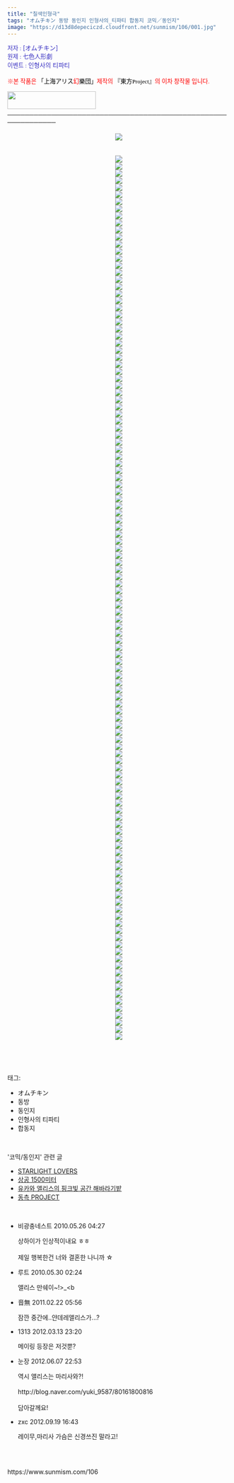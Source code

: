 ```yaml
---
title: "칠색인형극"
tags: "オムチキン 동방 동인지 인형사의_티파티 합동지 코믹／동인지"
image: "https://d13d8depeciczd.cloudfront.net/sunmism/106/001.jpg"
---
```

<div class="article">
<div class="jb-article"><div>
<p><font color="#3a32c3"><span style="font-size: 10pt;"><span style="font-family: Dotum;"><span style="font-family: Dotum;"><span style="font-size: 10pt;"><span style="font-size: 10pt;">저자 : </span></span></span></span></span>[オムチキン]<br/>
</font><font color="#3a32c3"><span style="font-size: 10pt;"><span style="font-family: Dotum;"><span style="font-family: Dotum;"><span style="font-size: 10pt;"><span style="font-size: 10pt;">원제 : 七色人形劇</span></span></span></span></span><br/>
</font><font color="#3a32c3"><span style="font-size: 10pt;"><span style="font-family: Dotum;"><span style="font-family: Dotum;"><span style="font-size: 10pt;"><span style="font-size: 10pt;">이벤트 : </span></span></span></span></span>인형사의 티파티<br/>
<br/>
</font><span style="font-size: 10pt;"><font color="#ff0000"><span style="font-size: 10pt;"><span style="font-family: Dotum;"><span style="font-size: 10pt;"><span style="font-size: 10pt;">※본 작품은 </span></span></span><font color="#000000"><span style="font-family: Dotum;"><span style="font-size: 10pt;"><span style="font-size: 10pt;">「</span></span></span></font></span><font color="#000000" size="+0"><span style="font-size: 10pt;"><span style="font-family: Dotum;"><span style="font-size: 10pt;"><span style="font-size: 10pt;">上海アリス</span></span></span><font color="#ff0000"><span style="font-family: Dotum;"><span style="font-size: 10pt;"><span style="font-size: 10pt;">幻</span></span></span></font><span style="font-family: Dotum;"><span style="font-size: 10pt;"><span style="font-size: 10pt;">樂団」<font color="#ff0000">제작의</font> 『</span></span></span></span></font><span style="font-size: 10pt;"><font color="#000000"><span style="font-family: Dotum;"><span style="font-size: 10pt;"><span style="font-size: 10pt;">東方Project』</span></span></span></font><span style="font-family: Dotum;"><span style="font-size: 10pt;"><span style="font-size: 10pt;">의 이차 창작물 입니다.</span></span></span></span><br/>
</font></span></p>
<span style="font-size: 10pt;"><span style="font-family: Dotum;"><span style="font-size: 10pt;"><span style="font-size: 10pt;">﻿</span></span></span></span><span style="font-size: 10pt;"><span style="font-family: Dotum;"><span style="font-size: 10pt;"><span style="font-size: 10pt;">﻿</span></span></span></span><span style="font-family: Dotum;"><span style="font-size: 10pt;"><span style="font-size: 10pt;"><a href="http://www16.big.or.jp/%7Ezun/" target="_blank" title="[上海アリス幻樂団]으로 이동합니다."><img height="40" src="http://www16.big.or.jp/%7Ezun/image/banner.gif" width="200"/></a></span></span></span><br/>
─────────────────────────────────────────────────────────────<br/>
<br/>
<div class="imageblock center" style="text-align: center; clear: both;"><img src="{{ site.imgserver12 }}/sunmism/106/001.jpg"/></div><br/>
 <div class="imageblock center" style="text-align: center; clear: both;"><img src="{{ site.imgserver12 }}/sunmism/106/002.jpg"/></div><div class="imageblock center" style="text-align: center; clear: both;"><img src="{{ site.imgserver12 }}/sunmism/106/003.jpg"/></div><div class="imageblock center" style="text-align: center; clear: both;"><img src="{{ site.imgserver12 }}/sunmism/106/004.jpg"/></div><div class="imageblock center" style="text-align: center; clear: both;"><img src="{{ site.imgserver12 }}/sunmism/106/005.jpg"/></div><div class="imageblock center" style="text-align: center; clear: both;"><img src="{{ site.imgserver12 }}/sunmism/106/006.jpg"/></div><div class="imageblock center" style="text-align: center; clear: both;"><img src="{{ site.imgserver12 }}/sunmism/106/007.jpg"/></div><div class="imageblock center" style="text-align: center; clear: both;"><img src="{{ site.imgserver12 }}/sunmism/106/008.jpg"/></div><div class="imageblock center" style="text-align: center; clear: both;"><img src="{{ site.imgserver12 }}/sunmism/106/009.jpg"/></div><div class="imageblock center" style="text-align: center; clear: both;"><img src="{{ site.imgserver12 }}/sunmism/106/010.jpg"/></div><div class="imageblock center" style="text-align: center; clear: both;"><img src="{{ site.imgserver12 }}/sunmism/106/011.jpg"/></div><div class="imageblock center" style="text-align: center; clear: both;"><img src="{{ site.imgserver12 }}/sunmism/106/012.jpg"/></div><div class="imageblock center" style="text-align: center; clear: both;"><img src="{{ site.imgserver12 }}/sunmism/106/013.jpg"/></div><div class="imageblock center" style="text-align: center; clear: both;"><img src="{{ site.imgserver12 }}/sunmism/106/014.jpg"/></div><div class="imageblock center" style="text-align: center; clear: both;"><img src="{{ site.imgserver12 }}/sunmism/106/015.jpg"/></div><div class="imageblock center" style="text-align: center; clear: both;"><img src="{{ site.imgserver12 }}/sunmism/106/016.jpg"/></div><div class="imageblock center" style="text-align: center; clear: both;"><img src="{{ site.imgserver12 }}/sunmism/106/017.jpg"/></div><div class="imageblock center" style="text-align: center; clear: both;"><img src="{{ site.imgserver12 }}/sunmism/106/018.jpg"/></div><div class="imageblock center" style="text-align: center; clear: both;"><img src="{{ site.imgserver12 }}/sunmism/106/019.jpg"/></div><div class="imageblock center" style="text-align: center; clear: both;"><img src="{{ site.imgserver12 }}/sunmism/106/020.jpg"/></div><div class="imageblock center" style="text-align: center; clear: both;"><img src="{{ site.imgserver12 }}/sunmism/106/021.jpg"/></div><div class="imageblock center" style="text-align: center; clear: both;"><img src="{{ site.imgserver12 }}/sunmism/106/022.jpg"/></div><div class="imageblock center" style="text-align: center; clear: both;"><img src="{{ site.imgserver12 }}/sunmism/106/023.jpg"/></div><div class="imageblock center" style="text-align: center; clear: both;"><img src="{{ site.imgserver12 }}/sunmism/106/024.jpg"/></div><div class="imageblock center" style="text-align: center; clear: both;"><img src="{{ site.imgserver12 }}/sunmism/106/025.jpg"/></div><div class="imageblock center" style="text-align: center; clear: both;"><img src="{{ site.imgserver12 }}/sunmism/106/026.jpg"/></div><div class="imageblock center" style="text-align: center; clear: both;"><img src="{{ site.imgserver12 }}/sunmism/106/027.jpg"/></div><div class="imageblock center" style="text-align: center; clear: both;"><img src="{{ site.imgserver12 }}/sunmism/106/028.jpg"/></div><div class="imageblock center" style="text-align: center; clear: both;"><img src="{{ site.imgserver12 }}/sunmism/106/029.jpg"/></div><div class="imageblock center" style="text-align: center; clear: both;"><img src="{{ site.imgserver12 }}/sunmism/106/030.jpg"/></div><div class="imageblock center" style="text-align: center; clear: both;"><img src="{{ site.imgserver12 }}/sunmism/106/031.jpg"/></div><div class="imageblock center" style="text-align: center; clear: both;"><img src="{{ site.imgserver12 }}/sunmism/106/032.jpg"/></div><div class="imageblock center" style="text-align: center; clear: both;"><img src="{{ site.imgserver12 }}/sunmism/106/033.jpg"/></div><div class="imageblock center" style="text-align: center; clear: both;"><img src="{{ site.imgserver12 }}/sunmism/106/034.jpg"/></div><div class="imageblock center" style="text-align: center; clear: both;"><img src="{{ site.imgserver12 }}/sunmism/106/035.jpg"/></div><div class="imageblock center" style="text-align: center; clear: both;"><img src="{{ site.imgserver12 }}/sunmism/106/036.jpg"/></div><div class="imageblock center" style="text-align: center; clear: both;"><img src="{{ site.imgserver12 }}/sunmism/106/037.jpg"/></div><div class="imageblock center" style="text-align: center; clear: both;"><img src="{{ site.imgserver12 }}/sunmism/106/038.jpg"/></div><div class="imageblock center" style="text-align: center; clear: both;"><img src="{{ site.imgserver12 }}/sunmism/106/039.jpg"/></div><div class="imageblock center" style="text-align: center; clear: both;"><img src="{{ site.imgserver12 }}/sunmism/106/040.jpg"/></div><div class="imageblock center" style="text-align: center; clear: both;"><img src="{{ site.imgserver12 }}/sunmism/106/041.jpg"/></div><div class="imageblock center" style="text-align: center; clear: both;"><img src="{{ site.imgserver12 }}/sunmism/106/042.jpg"/></div><div class="imageblock center" style="text-align: center; clear: both;"><img src="{{ site.imgserver12 }}/sunmism/106/043.jpg"/></div><div class="imageblock center" style="text-align: center; clear: both;"><img src="{{ site.imgserver12 }}/sunmism/106/044.jpg"/></div><div class="imageblock center" style="text-align: center; clear: both;"><img src="{{ site.imgserver12 }}/sunmism/106/045.jpg"/></div><div class="imageblock center" style="text-align: center; clear: both;"><img src="{{ site.imgserver12 }}/sunmism/106/046.jpg"/></div><div class="imageblock center" style="text-align: center; clear: both;"><img src="{{ site.imgserver12 }}/sunmism/106/047.jpg"/></div><div class="imageblock center" style="text-align: center; clear: both;"><img src="{{ site.imgserver12 }}/sunmism/106/048.jpg"/></div><div class="imageblock center" style="text-align: center; clear: both;"><img src="{{ site.imgserver12 }}/sunmism/106/049.jpg"/></div><div class="imageblock center" style="text-align: center; clear: both;"><img src="{{ site.imgserver12 }}/sunmism/106/050.jpg"/></div><div class="imageblock center" style="text-align: center; clear: both;"><img src="{{ site.imgserver12 }}/sunmism/106/051.jpg"/></div><div class="imageblock center" style="text-align: center; clear: both;"><img src="{{ site.imgserver12 }}/sunmism/106/052.jpg"/></div><div class="imageblock center" style="text-align: center; clear: both;"><img src="{{ site.imgserver12 }}/sunmism/106/053.jpg"/></div><div class="imageblock center" style="text-align: center; clear: both;"><img src="{{ site.imgserver12 }}/sunmism/106/054.jpg"/></div><div class="imageblock center" style="text-align: center; clear: both;"><img src="{{ site.imgserver12 }}/sunmism/106/055.jpg"/></div><div class="imageblock center" style="text-align: center; clear: both;"><img src="{{ site.imgserver12 }}/sunmism/106/056.jpg"/></div><div class="imageblock center" style="text-align: center; clear: both;"><img src="{{ site.imgserver12 }}/sunmism/106/057.jpg"/></div><div class="imageblock center" style="text-align: center; clear: both;"><img src="{{ site.imgserver12 }}/sunmism/106/058.jpg"/></div><div class="imageblock center" style="text-align: center; clear: both;"><img src="{{ site.imgserver12 }}/sunmism/106/059.jpg"/></div><div class="imageblock center" style="text-align: center; clear: both;"><img src="{{ site.imgserver12 }}/sunmism/106/060.jpg"/></div><div class="imageblock center" style="text-align: center; clear: both;"><img src="{{ site.imgserver12 }}/sunmism/106/061.jpg"/></div><div class="imageblock center" style="text-align: center; clear: both;"><img src="{{ site.imgserver12 }}/sunmism/106/062.jpg"/></div><div class="imageblock center" style="text-align: center; clear: both;"><img src="{{ site.imgserver12 }}/sunmism/106/063.jpg"/></div><div class="imageblock center" style="text-align: center; clear: both;"><img src="{{ site.imgserver12 }}/sunmism/106/064.jpg"/></div><div class="imageblock center" style="text-align: center; clear: both;"><img src="{{ site.imgserver12 }}/sunmism/106/065.jpg"/></div><div class="imageblock center" style="text-align: center; clear: both;"><img src="{{ site.imgserver12 }}/sunmism/106/066.jpg"/></div><div class="imageblock center" style="text-align: center; clear: both;"><img src="{{ site.imgserver12 }}/sunmism/106/067.jpg"/></div><div class="imageblock center" style="text-align: center; clear: both;"><img src="{{ site.imgserver12 }}/sunmism/106/068.jpg"/></div><div class="imageblock center" style="text-align: center; clear: both;"><img src="{{ site.imgserver12 }}/sunmism/106/069.jpg"/></div><div class="imageblock center" style="text-align: center; clear: both;"><img src="{{ site.imgserver12 }}/sunmism/106/070.jpg"/></div><div class="imageblock center" style="text-align: center; clear: both;"><img src="{{ site.imgserver12 }}/sunmism/106/071.jpg"/></div><div class="imageblock center" style="text-align: center; clear: both;"><img src="{{ site.imgserver12 }}/sunmism/106/072.jpg"/></div><div class="imageblock center" style="text-align: center; clear: both;"><img src="{{ site.imgserver12 }}/sunmism/106/073.jpg"/></div><div class="imageblock center" style="text-align: center; clear: both;"><img src="{{ site.imgserver12 }}/sunmism/106/074.jpg"/></div><div class="imageblock center" style="text-align: center; clear: both;"><img src="{{ site.imgserver12 }}/sunmism/106/075.jpg"/></div><div class="imageblock center" style="text-align: center; clear: both;"><img src="{{ site.imgserver12 }}/sunmism/106/076.jpg"/></div><div class="imageblock center" style="text-align: center; clear: both;"><img src="{{ site.imgserver12 }}/sunmism/106/077.jpg"/></div><div class="imageblock center" style="text-align: center; clear: both;"><img src="{{ site.imgserver12 }}/sunmism/106/078.jpg"/></div><div class="imageblock center" style="text-align: center; clear: both;"><img src="{{ site.imgserver12 }}/sunmism/106/079.jpg"/></div><div class="imageblock center" style="text-align: center; clear: both;"><img src="{{ site.imgserver12 }}/sunmism/106/080.jpg"/></div><div class="imageblock center" style="text-align: center; clear: both;"><img src="{{ site.imgserver12 }}/sunmism/106/081.jpg"/></div><div class="imageblock center" style="text-align: center; clear: both;"><img src="{{ site.imgserver12 }}/sunmism/106/082.jpg"/></div><div class="imageblock center" style="text-align: center; clear: both;"><img src="{{ site.imgserver12 }}/sunmism/106/083.jpg"/></div><div class="imageblock center" style="text-align: center; clear: both;"><img src="{{ site.imgserver12 }}/sunmism/106/084.jpg"/></div><div class="imageblock center" style="text-align: center; clear: both;"><img src="{{ site.imgserver12 }}/sunmism/106/085.jpg"/></div><div class="imageblock center" style="text-align: center; clear: both;"><img src="{{ site.imgserver12 }}/sunmism/106/086.jpg"/></div><div class="imageblock center" style="text-align: center; clear: both;"><img src="{{ site.imgserver12 }}/sunmism/106/087.jpg"/></div><div class="imageblock center" style="text-align: center; clear: both;"><img src="{{ site.imgserver12 }}/sunmism/106/088.jpg"/></div><div class="imageblock center" style="text-align: center; clear: both;"><img src="{{ site.imgserver12 }}/sunmism/106/089.jpg"/></div><div class="imageblock center" style="text-align: center; clear: both;"><img src="{{ site.imgserver12 }}/sunmism/106/090.jpg"/></div><div class="imageblock center" style="text-align: center; clear: both;"><img src="{{ site.imgserver12 }}/sunmism/106/091.jpg"/></div><div class="imageblock center" style="text-align: center; clear: both;"><img src="{{ site.imgserver12 }}/sunmism/106/092.jpg"/></div><div class="imageblock center" style="text-align: center; clear: both;"><img src="{{ site.imgserver12 }}/sunmism/106/093.jpg"/></div><div class="imageblock center" style="text-align: center; clear: both;"><img src="{{ site.imgserver12 }}/sunmism/106/094.jpg"/></div><div class="imageblock center" style="text-align: center; clear: both;"><img src="{{ site.imgserver12 }}/sunmism/106/095.jpg"/></div><div class="imageblock center" style="text-align: center; clear: both;"><img src="{{ site.imgserver12 }}/sunmism/106/096.jpg"/></div><div class="imageblock center" style="text-align: center; clear: both;"><img src="{{ site.imgserver12 }}/sunmism/106/097.jpg"/></div><div class="imageblock center" style="text-align: center; clear: both;"><img src="{{ site.imgserver12 }}/sunmism/106/098.jpg"/></div><div class="imageblock center" style="text-align: center; clear: both;"><img src="{{ site.imgserver12 }}/sunmism/106/099.jpg"/></div><div class="imageblock center" style="text-align: center; clear: both;"><img src="{{ site.imgserver12 }}/sunmism/106/100.jpg"/></div><div class="imageblock center" style="text-align: center; clear: both;"><img src="{{ site.imgserver12 }}/sunmism/106/101.jpg"/></div><div class="imageblock center" style="text-align: center; clear: both;"><img src="{{ site.imgserver12 }}/sunmism/106/102.jpg"/></div><div class="imageblock center" style="text-align: center; clear: both;"><img src="{{ site.imgserver12 }}/sunmism/106/103.jpg"/></div><div class="imageblock center" style="text-align: center; clear: both;"><img src="{{ site.imgserver12 }}/sunmism/106/104.jpg"/></div><div class="imageblock center" style="text-align: center; clear: both;"><img src="{{ site.imgserver12 }}/sunmism/106/105.jpg"/></div><div class="imageblock center" style="text-align: center; clear: both;"><img src="{{ site.imgserver12 }}/sunmism/106/106.jpg"/></div><div class="imageblock center" style="text-align: center; clear: both;"><img src="{{ site.imgserver12 }}/sunmism/106/107.jpg"/></div><div class="imageblock center" style="text-align: center; clear: both;"><img src="{{ site.imgserver12 }}/sunmism/106/108.jpg"/></div><div class="imageblock center" style="text-align: center; clear: both;"><img src="{{ site.imgserver12 }}/sunmism/106/109.jpg"/></div><div class="imageblock center" style="text-align: center; clear: both;"><img src="{{ site.imgserver12 }}/sunmism/106/110.jpg"/></div><div class="imageblock center" style="text-align: center; clear: both;"><img src="{{ site.imgserver12 }}/sunmism/106/111.jpg"/></div><div class="imageblock center" style="text-align: center; clear: both;"><img src="{{ site.imgserver12 }}/sunmism/106/112.jpg"/></div><div class="imageblock center" style="text-align: center; clear: both;"><img src="{{ site.imgserver12 }}/sunmism/106/113.jpg"/></div><div class="imageblock center" style="text-align: center; clear: both;"><img src="{{ site.imgserver12 }}/sunmism/106/114.jpg"/></div><div class="imageblock center" style="text-align: center; clear: both;"><img src="{{ site.imgserver12 }}/sunmism/106/115.jpg"/></div><div class="imageblock center" style="text-align: center; clear: both;"><img src="{{ site.imgserver12 }}/sunmism/106/116.jpg"/></div><div class="imageblock center" style="text-align: center; clear: both;"><img src="{{ site.imgserver12 }}/sunmism/106/117.jpg"/></div><div class="imageblock center" style="text-align: center; clear: both;"><img src="{{ site.imgserver12 }}/sunmism/106/118.jpg"/></div><div class="imageblock center" style="text-align: center; clear: both;"><img src="{{ site.imgserver12 }}/sunmism/106/119.jpg"/></div><div class="imageblock center" style="text-align: center; clear: both;"><img src="{{ site.imgserver12 }}/sunmism/106/120.jpg"/></div><div class="imageblock center" style="text-align: center; clear: both;"><img src="{{ site.imgserver12 }}/sunmism/106/121.jpg"/></div><div class="imageblock center" style="text-align: center; clear: both;"><img src="{{ site.imgserver12 }}/sunmism/106/122.jpg"/></div><div class="imageblock center" style="text-align: center; clear: both;"><img src="{{ site.imgserver12 }}/sunmism/106/123.jpg"/></div><div class="imageblock center" style="text-align: center; clear: both;"><img src="{{ site.imgserver12 }}/sunmism/106/124.jpg"/></div><div class="imageblock center" style="text-align: center; clear: both;"><img src="{{ site.imgserver12 }}/sunmism/106/125.jpg"/></div><div class="imageblock center" style="text-align: center; clear: both;"><img src="{{ site.imgserver12 }}/sunmism/106/126.jpg"/></div><br/>
</div>
<br/><div style="text-align:center;margin:10px 0 10px 0;clear:both"><div style="display:inline;text-align:center;">
</div><div style="display:inline;text-align:center;">
</div></div></div></div><br/>
<div class="tagTrail">
<p>태그: </p>
<ul>
<li>オムチキン</li>
<li>동방</li>
<li>동인지</li>
<li>인형사의 티파티</li>
<li>합동지</li>
</ul>
</div><br/>
<div class="another">
<p>'코믹/동인지' 관련 글</p>
<ul>
<li><a href="/sunmism_114">STARLIGHT LOVERS</a></li>
<li><a href="/sunmism_107">상공 1500미터</a></li>
<li><a href="/sunmism_105">유카와 앨리스의 핑크빛 공간 해바라기밭</a></li>
<li><a href="/sunmism_104">동측 PROJECT</a></li>
</ul>
</div><br/>
<div class="jb-discuss-list jb-discuss-list-comment">
<ul class="jb-discuss-list-level-1">
<li class="rp_general" id="comment4058014">
<div class="jb-discuss jb-discuss-comment">
<div class="jb-discuss-information jb-discuss-information-comment">
<span class="jb-discuss-information-name">비광충네스트</span>
<span class="jb-discuss-information-date">2010.05.26 04:27 </span>
</div>
<p class="jb-discuss-content jb-discuss-content-comment">상하이가 인상적이내요 ㅎㅎ<br/>
<br/>
제일 행복한건 너와 결혼한 나니까 ☆</p>
</div>
</li>
<li class="rp_general" id="comment4076364">
<div class="jb-discuss jb-discuss-comment">
<div class="jb-discuss-information jb-discuss-information-comment">
<span class="jb-discuss-information-name">루트</span>
<span class="jb-discuss-information-date">2010.05.30 02:24 </span>
</div>
<p class="jb-discuss-content jb-discuss-content-comment">앨리스 만쉐이~!&gt;_&lt;b</p>
</div>
</li>
<li class="rp_general" id="comment5644551">
<div class="jb-discuss jb-discuss-comment">
<div class="jb-discuss-information jb-discuss-information-comment">
<span class="jb-discuss-information-name">音無</span>
<span class="jb-discuss-information-date">2011.02.22 05:56 </span>
</div>
<p class="jb-discuss-content jb-discuss-content-comment">잠깐 중간에..얀데레앨리스가...?</p>
</div>
</li>
<li class="rp_general" id="comment10798740">
<div class="jb-discuss jb-discuss-comment">
<div class="jb-discuss-information jb-discuss-information-comment">
<span class="jb-discuss-information-name">1313</span>
<span class="jb-discuss-information-date">2012.03.13 23:20 </span>
</div>
<p class="jb-discuss-content jb-discuss-content-comment">메이링 등장은 저것뿐? </p>
</div>
</li>
<li class="rp_general" id="comment11014163">
<div class="jb-discuss jb-discuss-comment">
<div class="jb-discuss-information jb-discuss-information-comment">
<span class="jb-discuss-information-name">눈장</span>
<span class="jb-discuss-information-date">2012.06.07 22:53 </span>
</div>
<p class="jb-discuss-content jb-discuss-content-comment">역시 앨리스는 마리사와?!<br/>
<br/>
http://blog.naver.com/yuki_9587/80161800816<br/>
<br/>
담아갈께요!</p>
</div>
</li>
<li class="rp_general" id="comment11456148">
<div class="jb-discuss jb-discuss-comment">
<div class="jb-discuss-information jb-discuss-information-comment">
<span class="jb-discuss-information-name">zxc</span>
<span class="jb-discuss-information-date">2012.09.19 16:43 </span>
</div>
<p class="jb-discuss-content jb-discuss-content-comment">레이무,마리사 가슴은 신경쓰진 말라고! </p>
</div>
</li>
</ul>
</div><br/>
<br/>
<p id="refer">https://www.sunmism.com/106</p>
<br/>
